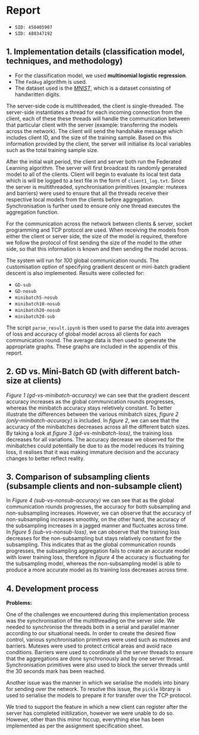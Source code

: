 # Report

- `SID: 450405907`
- `SID: 480347192`

## 1. Implementation details (classification model, techniques, and methodology)

- For the classification model, we used **multinomial logistic regression**.
- The `FedAvg` algorithm is used.
- The dataset used is the [*MNIST*](http://yann.lecun.com/exdb/mnist/), which is a dataset consisting of handwritten digits.

The server-side code is multithreaded, the client is single-threaded. The server-side instantiates a thread for each incoming connection from the client, each of these these threads will handle the communication between that particular client with the server (example: transferring the models across the network). The client will send the handshake message which includes client ID, and the size of the training sample. Based on this information provided by the client, the server will initialise its local variables such as the total training sample size.

After the initial wait period, the client and server both run the Federated Learning algorithm. The server will first broadcast its randomly generated model to all of the clients. Client will begin to evaluate its local test data which is will be logged to a text file in the form of `client1_log.txt`. Since the server is multithreaded, synchronisation primitives (example: mutexes and barriers) were used to ensure that all the threads receive their respective local models from the clients before aggregation. Synchronisation is further used to ensure only one thread executes the aggregation function.

For the communication across the network between clients & server, socket programming and TCP protocol are used. When receiving the models from either the client or server side, the size of the model is required, therefore we follow the protocol of first sending the size of the model to the other side, so that this information is known and then sending the model across.

The system will run for *100* global communication rounds. The customisation option of specifying gradient descent or mini-batch gradient descent is also implemented. Results were collected for:

- `GD-sub`
- `GD-nosub`
- `minibatch5-nosub`
- `minibatch10-nosub`
- `minibatch20-nosub`
- `minibatch20-sub`

The script `parse_result.ipynb` is then used to parse the data into averages of loss and accuracy of global model across all clients for each communication round. The average data is then used to generate the appropriate graphs. These graphs are included in the appendix of this report.


## 2. GD vs. Mini-Batch GD (with different batch-size at clients)

*Figure 1 (gd-vs-minibatch-accuracy)* we can see that the gradient descent accuracy increases as the global communication rounds progresses, whereas the minibatch accuracy stays reletively constant. To better illustrate the differences between the various minibatch sizes, *figure 2 (only-minibatch-accuracy)* is included. In *figure 2*, we can see that the accuracy of the minibatches decreases across all the different batch sizes. By taking a look at *figure 3 (gd-vs-minibatch-loss)*, the training loss decreases for all variations. The accuracy decrease we observed for the minibatches could potentially be due to as the model reduces its training loss, it realises that it was making immature decision and the accuracy changes to better reflect reality.

## 3. Comparison of subsampling clients (subsample clients and non-subsample client)

In *Figure 4 (sub-vs-nonsub-accuracy)* we can see that as the global communication rounds progresses, the accuracy for both subsampling and non-subsampling increases. However, we can observe that the accuracy of non-subsampling increases smoothly, on the other hand, the accuracy of the subsampling increases in a jagged manner and fluctuates across time. In *figure 5 (sub-vs-nonsub-loss)*, we can observe that the training loss decreases for the non-subsampling but stays relatively constant for the subsampling. This indicates that as the global communication rounds progresses, the subsampling aggregation fails to create an accurate model with lower training loss, therefore in *figure 4* the accuracy is fluctuating for the subsampling model, whereas the non-subsampling model is able to produce a more accurate model as its training loss decreases across time.


## 4. Development process

**Problems:**

One of the challenges we encountered during this implementation process was the synchronisation of the multithreading on the server side. We needed to synchronise the threads both in a serial and parallel manner according to our situational needs. In order to create the desired flow control, various synchronisation primitives were used such as mutexes and barriers. Mutexes were used to protect critical areas and avoid race conditions. Barriers were used to coordinate all the server threads to ensure that the aggregations are done synchronously and by one server thread. Synchronisation primitives were also used to block the server threads until the 30 seconds mark has been reached. 

Another issue was the manner in which we serialise the models into binary for sending over the network. To resolve this issue, the `pickle` library is used to serialise the models to prepare it for transfer over the TCP protocol.

We tried to support the feature in which a new client can register after the server has completed initilization, however we were unable to do so. However, other than this minor hiccup, everything else has been implemented as per the assignment specification sheet.

